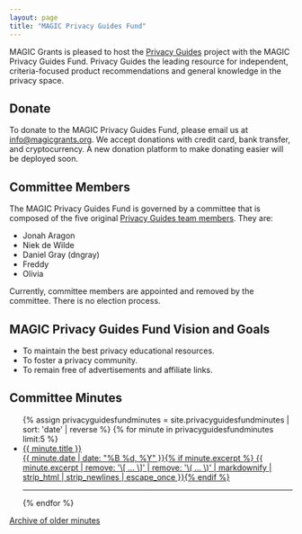 ```yaml
---
layout: page
title: "MAGIC Privacy Guides Fund"
---
```


MAGIC Grants is pleased to host the [Privacy Guides](https://privacyguides.org) project with the MAGIC Privacy Guides Fund. Privacy Guides the leading resource for independent, criteria-focused product recommendations and general knowledge in the privacy space.

## Donate

To donate to the MAGIC Privacy Guides Fund, please email us at [info@magicgrants.org](mailto:info@magicgrants.org). We accept donations with credit card, bank transfer, and cryptocurrency. A new donation platform to make donating easier will be deployed soon.

## Committee Members

The MAGIC Privacy Guides Fund is governed by a committee that is composed of the five original [Privacy Guides team members](https://www.privacyguides.org/en/about/#our-team). They are:

* Jonah Aragon
* Niek de Wilde
* Daniel Gray (dngray)
* Freddy
* Olivia

Currently, committee members are appointed and removed by the committee. There is no election process.

## MAGIC Privacy Guides Fund Vision and Goals

* To maintain the best privacy educational resources.
* To foster a privacy community.
* To remain free of advertisements and affiliate links.

## Committee Minutes

<ul class="post-list">
{% assign privacyguidesfundminutes = site.privacyguidesfundminutes | sort: 'date' | reverse %}
{% for minute in privacyguidesfundminutes limit:5 %}
  <li><article><a href="{{ site.url }}{{ minute.url }}"><div class="post-entry-title">{{ minute.title }}</div> <span class="entry-date"><time datetime="{{ minute.date | date_to_xmlschema }}">{{ minute.date | date: "%B %d, %Y" }}</time></span>{% if minute.excerpt %} <span class="excerpt">{{ minute.excerpt | remove: '\[ ... \]' | remove: '\( ... \)' | markdownify | strip_html | strip_newlines | escape_once }}</span>{% endif %}</a></article></li>
  <hr>
{% endfor %}
</ul>

[Archive of older minutes](https://github.com/MAGICGrants/MagicGrants.org/tree/master/posts/_privacyguidesfundminutes)
